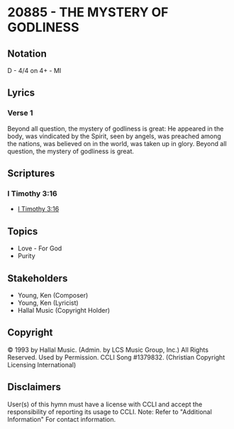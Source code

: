 # 20885 - THE MYSTERY OF GODLINESS

## Notation

D - 4/4 on 4+ - MI

## Lyrics

### Verse 1

Beyond all question, the mystery of godliness is great: He appeared in the body, was vindicated by the Spirit, seen by angels, was preached among the nations, was believed on in the world, was taken up in glory. Beyond all question, the mystery of godliness is great.


## Scriptures

### I Timothy 3:16

- [I Timothy 3:16](https://www.biblegateway.com/passage/?search=I%20Timothy%203%3A16)


## Topics

- Love - For God
- Purity

## Stakeholders

- Young, Ken (Composer)
- Young, Ken (Lyricist)
- Hallal Music (Copyright Holder)

## Copyright

© 1993 by Hallal Music. (Admin. by LCS Music Group, Inc.) All Rights Reserved. Used by Permission. CCLI Song #1379832.
(Christian Copyright Licensing International)

## Disclaimers

User(s) of this hymn must have a license with CCLI and accept the responsibility of reporting its usage to CCLI.
Note: Refer to "Additional Information" For contact information.

